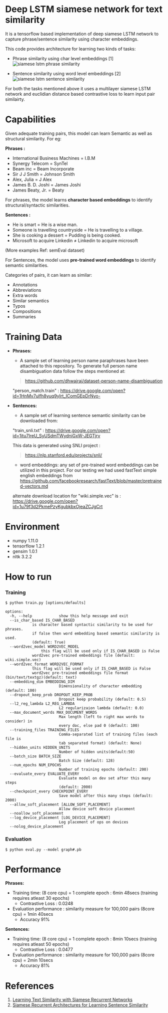 # Deep LSTM siamese network for text similarity

It is a tensorflow based implementation of deep siamese LSTM network to capture phrase/sentence similarity using character embeddings.

This code provides architecture for learning two kinds of tasks:

- Phrase similarity using char level embeddings [1]
![siamese lstm phrase similarity](https://cloud.githubusercontent.com/assets/9861437/20479454/405a1aea-b004-11e6-8a27-7bb05cf0a002.png)

- Sentence similarity using word level embeddings [2]
![siamese lstm sentence similarity](https://cloud.githubusercontent.com/assets/9861437/20479493/6ea8ad12-b004-11e6-89e4-53d4d354d32e.png)

For both the tasks mentioned above it uses a multilayer siamese LSTM network and euclidian distance based contrastive loss to learn input pair similairty.

# Capabilities
Given adequate training pairs, this model can learn Semantic as well as structural similarity. For eg:

**Phrases :**
- International Business Machines = I.B.M
- Synergy Telecom = SynTel
- Beam inc = Beam Incorporate
- Sir J J Smith = Johnson Smith
- Alex, Julia = J Alex
- James B. D. Joshi	= James Joshi
- James Beaty, Jr. = Beaty

For phrases, the model learns **character based embeddings** to identify structural/syntactic similarities.

**Sentences :**
- He is smart = He is a wise man.
- Someone is travelling countryside = He is travelling to a village.
- She is cooking a dessert = Pudding is being cooked.
- Microsoft to acquire Linkedin ≠ Linkedin to acquire microsoft

(More examples Ref: semEval dataset)

For Sentences, the model uses **pre-trained word embeddings** to identify semantic similarities.

Categories of pairs, it can learn as similar:
- Annotations
- Abbreviations
- Extra words
- Similar semantics
- Typos
- Compositions
- Summaries

# Training Data
- **Phrases:** 
	- A sample set of learning person name paraphrases have been attached to this repository. To generate full person name disambiguation data follow the steps mentioned at:

	> https://github.com/dhwajraj/dataset-person-name-disambiguation

    "person_match.train" : https://drive.google.com/open?id=1HnMv7ulfh8yuq9yIrt_IComGEpDrNyo-
- **Sentences:** 
	- A sample set of learning sentence semantic similarity can be downloaded from:

	"train_snli.txt" : https://drive.google.com/open?id=1itu7IreU_SyUSdmTWydniGxW-JEGTjrv

	This data is generated using SNLI project : 
	> https://nlp.stanford.edu/projects/snli/

	 - word embeddings: any set of pre-trained word embeddings can be utilized in this project. For our testing we had used fastText 	simple english embeddings from https://github.com/facebookresearch/fastText/blob/master/pretrained-vectors.md

	alternate download location for "wiki.simple.vec" is : https://drive.google.com/open?id=1u79f3d2PkmePzyKgubkbxOjeaZCJgCrt

# Environment
- numpy 1.11.0
- tensorflow 1.2.1
- gensim 1.0.1
- nltk 3.2.2

# How to run
### Training
```
$ python train.py [options/defaults]

options:
  -h, --help            show this help message and exit
  --is_char_based IS_CHAR_BASED
  			is character based syntactic similarity to be used for phrases.
			if false then word embedding based semantic similarity is used.
			(default: True)
  --word2vec_model WORD2VEC_MODEL
    			this flag will be used only if IS_CHAR_BASED is False
  			word2vec pre-trained embeddings file (default: wiki.simple.vec)
  --word2vec_format WORD2VEC_FORMAT
  			this flag will be used only if IS_CHAR_BASED is False
  			word2vec pre-trained embeddings file format (bin/text/textgz)(default: text)
  --embedding_dim EMBEDDING_DIM
                        Dimensionality of character embedding (default: 100)
  --dropout_keep_prob DROPOUT_KEEP_PROB
                        Dropout keep probability (default: 0.5)
  --l2_reg_lambda L2_REG_LAMBDA
                        L2 regularizaion lambda (default: 0.0)
  --max_document_words MAX_DOCUMENT_WORDS
                        Max length (left to right max words to consider) in
                        every doc, else pad 0 (default: 100)
  --training_files TRAINING_FILES
                        Comma-separated list of training files (each file is
                        tab separated format) (default: None)
  --hidden_units HIDDEN_UNITS
                        Number of hidden units(default:50)
  --batch_size BATCH_SIZE
                        Batch Size (default: 128)
  --num_epochs NUM_EPOCHS
                        Number of training epochs (default: 200)
  --evaluate_every EVALUATE_EVERY
                        Evaluate model on dev set after this many steps
                        (default: 2000)
  --checkpoint_every CHECKPOINT_EVERY
                        Save model after this many steps (default: 2000)
  --allow_soft_placement [ALLOW_SOFT_PLACEMENT]
                        Allow device soft device placement
  --noallow_soft_placement
  --log_device_placement [LOG_DEVICE_PLACEMENT]
                        Log placement of ops on devices
  --nolog_device_placement

```
### Evaluation
```
$ python eval.py --model graph#.pb
```

# Performance
**Phrases:**
- Training time: (8 core cpu) = 1 complete epoch : 6min 48secs (training requires atleast 30 epochs)
	- Contrastive Loss : 0.0248
- Evaluation performance : similarity measure for 100,000 pairs (8core cpu) = 1min 40secs
	- Accuracy 91%
	
**Sentences:**
- Training time: (8 core cpu) = 1 complete epoch : 8min 10secs (training requires atleast 50 epochs)
	- Contrastive Loss : 0.0477
- Evaluation performance : similarity measure for 100,000 pairs (8core cpu) = 2min 10secs
	- Accuracy 81%

# References
1. [Learning Text Similarity with Siamese Recurrent Networks](http://www.aclweb.org/anthology/W16-16#page=162)
2. [Siamese Recurrent Architectures for Learning Sentence Similarity](http://www.mit.edu/~jonasm/info/MuellerThyagarajan_AAAI16.pdf)
